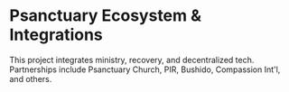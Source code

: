 # Psanctuary Ecosystem & Integrations

This project integrates ministry, recovery, and decentralized tech. Partnerships include Psanctuary Church, PIR, Bushido, Compassion Int'l, and others.
